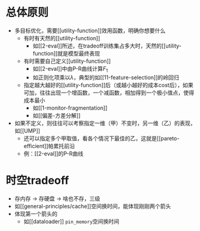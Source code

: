 # 总体原则
- 多目标优化，需要[[utility-function]]效用函数，明确你想要什么
  - 有时有天然的[[utility-function]]
    - 如[[2-eval]]所述，在tradeoff训练集占多大时，天然的[[utility-function]]就是模型最终表现
  - 有时需要自己定义[[utility-function]]
    - 如[[2-eval]]中由P-R曲线计算$F_1$
    - 如正则化项乘以$\lambda$，典型的如[[11-feature-selection]]的岭回归
  - 指定越大越好的[[utility-function]]后（或越小越好的成本cost后），如果可加，往往出现一个增函数，一个减函数，相加得到一个极小值点，使得成本最小
    - 如[[1-monitor-fragmentation]]
    - 如[[偏差-方差分解]]
- 如果不定义，则往往可以考察指定一维（甲）不变时，另一维（乙）的表现，如[[UMP]]
  - 还可以指定多个甲取值，看各个情况下最佳的乙，这就是[[pareto-efficient]]帕累托前沿
  - 例：[[2-eval]]的P-R曲线
# 时空tradeoff
- 存内存 -> 存硬盘 -> 啥也不存，三级
- 如[[general-principles/cache]]空间换时间，能体现刚刚两个箭头
- 体现第一个箭头的
  - 如[[dataloader]] `pin_memory`空间换时间
